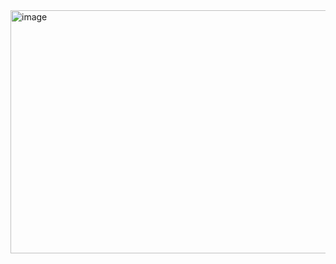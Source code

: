  <img width="608" height="389" alt="image" src="https://github.com/user-attachments/assets/ffe7070e-7e32-4296-8519-6fdc251563a3" />

